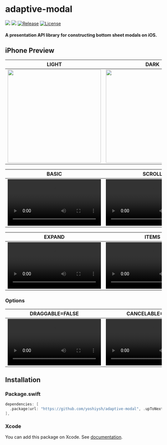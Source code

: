 # adaptive-modal
  
[![](https://img.shields.io/endpoint?url=https%3A%2F%2Fswiftpackageindex.com%2Fapi%2Fpackages%2Fyoshiysh%2Fadaptive-modal%2Fbadge%3Ftype%3Dswift-versions)](https://swiftpackageindex.com/yoshiysh/adaptive-modal)
[![](https://img.shields.io/endpoint?url=https%3A%2F%2Fswiftpackageindex.com%2Fapi%2Fpackages%2Fyoshiysh%2Fadaptive-modal%2Fbadge%3Ftype%3Dplatforms)](https://swiftpackageindex.com/yoshiysh/adaptive-modal)
[![Release](https://img.shields.io/github/v/release/yoshiysh/adaptive-modal)](https://github.com/yoshiysh/adaptive-modal/releases/latest)
[![License](https://img.shields.io/github/license/yoshiysh/adaptive-modal)](https://github.com/yoshiysh/adaptive-modal/blob/main/LICENSE)

#### A presentation API library for constructing bottom sheet modals on iOS.

## iPhone Preview

| LIGHT | DARK |
| -- | -- |
|<img src="https://github.com/yoshiysh/adaptive-modal/assets/22577999/7f5bac08-336d-4409-a79b-ce515fc7c0c4" width="300"> | <img src="https://github.com/yoshiysh/adaptive-modal/assets/22577999/5ca1e098-732d-4b73-8b45-6edbb1c30f50" width="300"> |

| BASIC | SCROLL |
| --- | --- |
| <video src="https://github.com/yoshiysh/adaptive-modal/assets/22577999/4c4dbc29-02b3-4780-bc11-1f445fafa98b" width="300"> | <video src="https://github.com/yoshiysh/adaptive-modal/assets/22577999/07ef1013-2110-4bc9-9bb8-c29ca731a329" width="300"> |

| EXPAND | ITEMS |
| --- | --- |
| <video src="https://github.com/yoshiysh/adaptive-modal/assets/22577999/a0b03ae7-73eb-41db-831e-5e3cc085e625" width="300"> | <video src="https://github.com/yoshiysh/adaptive-modal/assets/22577999/e058fec8-a7d0-4411-87f1-db9438a96bc4" width="300"> |

### Options

| DRAGGABLE=FALSE | CANCELABLE=FALSE |
| --- | --- |
| <video src="https://github.com/yoshiysh/adaptive-modal/assets/22577999/2cddd601-a17a-4962-984d-3bfeb8b52109" width="300"> | <video src="https://github.com/yoshiysh/adaptive-modal/assets/22577999/6cf70532-b7b2-47e6-bd29-34932e2e0658" width="300"> |

## Installation

### Package.swift
```swift
dependencies: [
  .package(url: "https://github.com/yoshiysh/adaptive-modal", .upToNextMajor(from: "0.6.0")),
],
```

### Xcode

You can add this package on Xcode.
See [documentation](https://developer.apple.com/documentation/swift_packages/adding_package_dependencies_to_your_app).
